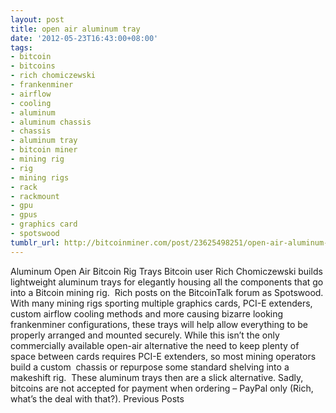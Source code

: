 ```yaml
---
layout: post
title: open air aluminum tray
date: '2012-05-23T16:43:00+08:00'
tags:
- bitcoin
- bitcoins
- rich chomiczewski
- frankenminer
- airflow
- cooling
- aluminum
- aluminum chassis
- chassis
- aluminum tray
- bitcoin miner
- mining rig
- rig
- mining rigs
- rack
- rackmount
- gpu
- gpus
- graphics card
- spotswood
tumblr_url: http://bitcoinminer.com/post/23625498251/open-air-aluminum-tray
---
```

Aluminum Open Air Bitcoin Rig Trays
Bitcoin user Rich Chomiczewski builds lightweight aluminum trays for elegantly housing all the components that go into a Bitcoin mining rig.  Rich posts on the BitcoinTalk forum as Spotswood.
With many mining rigs sporting multiple graphics cards, PCI-E extenders, custom airflow cooling methods and more causing bizarre looking frankenminer configurations, these trays will help allow everything to be properly arranged and mounted securely.
While this isn’t the only commercially available open-air alternative the need to keep plenty of space between cards requires PCI-E extenders, so most mining operators build a custom  chassis or repurpose some standard shelving into a makeshift rig.  These aluminum trays then are a slick alternative.
Sadly, bitcoins are not accepted for payment when ordering – PayPal only (Rich, what’s the deal with that?).
Previous Posts
